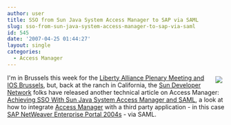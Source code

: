 ```yaml
---
author: user
title: SSO from Sun Java System Access Manager to SAP via SAML
slug: sso-from-sun-java-system-access-manager-to-sap-via-saml
id: 545
date: '2007-04-25 01:44:27'
layout: single
categories:
  - Access Manager
---
```


[<span style="margin: 5px; float: right;">![](http://blogs.sun.com/theaquarium/resource/sso-fig8-160x109.jpg)</span>](http://developers.sun.com/identity/reference/techart/sso.html)

I'm in Brussels this week for the [Liberty Alliance Plenary Meeting and IOS Brussels](https://events.projectliberty.org/details.php?id=11), but, back at the ranch in California, the [Sun Developer Network](http://developers.sun.com/) folks have released another technical article on Access Manager: [Achieving SSO With Sun Java System Access Manager and SAML](http://developers.sun.com/identity/reference/techart/sso.html), a look at how to integrate [Access Manager](http://www.sun.com/software/products/access_mgr/) with a third party application - in this case [SAP NetWeaver Enterprise Portal 2004s](https://www.sdn.sap.com/irj/sdn/portal) - via SAML.